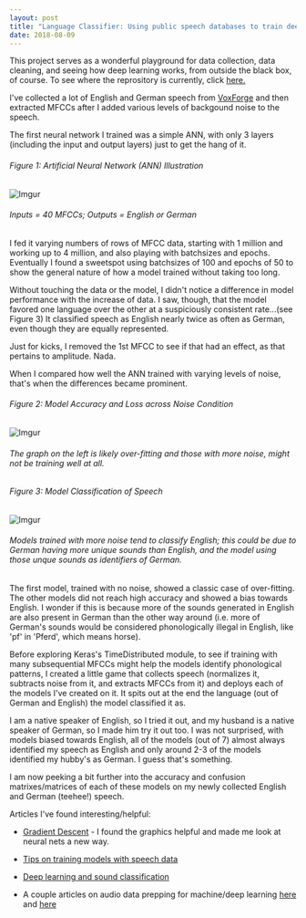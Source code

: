 ```yaml
---
layout: post
title: "Language Classifier: Using public speech databases to train deep neural networks to ID types of language spoken"
date: 2018-08-09
--- 
```


This project serves as a wonderful playground for data collection, data cleaning, and seeing how deep learning works, from outside the black box, of course. To see where the reprository is currently, click <a href = "https://github.com/a-n-rose/language-classifier">here.</a>

I've collected a lot of English and German speech from <a href="http://voxforge.org/">VoxForge</a> and then extracted MFCCs after I added various levels of backgound noise to the speech. 

The first neural network I trained was a simple ANN, with only 3 layers (including the input and output layers) just to get the hang of it. 

###### Figure 1: Artificial Neural Network (ANN) Illustration
![Imgur](https://i.imgur.com/pfAsfyO.png)
###### Inputs = 40 MFCCs; Outputs = English or German 

I fed it varying numbers of rows of MFCC data, starting with 1 million and working up to 4 million, and also playing with batchsizes and epochs. Eventually I found a sweetspot using batchsizes of 100 and epochs of 50 to show the general nature of how a model trained without taking too long. 

Without touching the data or the model, I didn't notice a difference in model performance with the increase of data. I saw, though, that the model favored one language over the other at a suspiciously consistent rate...(see Figure 3) It classified speech as English nearly twice as often as German, even though they are equally represented. 

Just for kicks, I removed the 1st MFCC to see if that had an effect, as that pertains to amplitude. Nada.

When I compared how well the ANN trained with varying levels of noise, that's when the differences became prominent.

###### Figure 2: Model Accuracy and Loss across Noise Condition
![Imgur](https://i.imgur.com/yAA0y1i.png)
###### The graph on the left is likely over-fitting and those with more noise, might not be training well at all.

###### Figure 3: Model Classification of Speech
![Imgur](https://i.imgur.com/xxaSfBA.png)
###### Models trained with more noise tend to classify English; this could be due to German having more unique sounds than English, and the model using those unque sounds as identifiers of German. 

The first model, trained with no noise, showed a classic case of over-fitting. The other models did not reach high accuracy and showed a bias towards English. I wonder if this is because more of the sounds generated in English are also present in German than the other way around (i.e. more of German's sounds would be considered phonologically illegal in English, like 'pf' in 'Pferd', which means horse).

Before exploring Keras's TimeDistributed module, to see if training with many subsequential MFCCs might help the models identify phonological patterns, I created a little game that collects speech (normalizes it, subtracts noise from it, and extracts MFCCs from it) and deploys each of the models I've created on it. It spits out at the end the language (out of German and English) the model classified it as. 

I am a native speaker of English, so I tried it out, and my husband is a native speaker of German, so I made him try it out too. I was not surprised, with models biased towards English, all of the models (out of 7) almost always identified my speech as English and only around 2-3 of the models identified my hubby's as German. I guess that's something.

I am now peeking a bit further into the accuracy and confusion matrixes/matrices of each of these models on my newly collected English and German (teehee!) speech.


Articles I've found interesting/helpful:
* <a href = "https://iamtrask.github.io/2015/07/27/python-network-part2/">Gradient Descent</a> - I found the graphics helpful and made me look at neural nets a new way.

* <a href="https://www.kaggle.com/c/tensorflow-speech-recognition-challenge/discussion/46945">Tips on training models with speech data</a>

* <a href="https://www.analyticsindiamag.com/using-deep-learning-for-sound-classification-an-in-depth-analysis/">Deep learning and sound classification</a>

* A couple articles on audio data prepping for machine/deep learning <a href="https://www.kaggle.com/fizzbuzz/beginner-s-guide-to-audio-data">here</a> and <a href="https://www.analyticsvidhya.com/blog/2017/08/audio-voice-processing-deep-learning/">here</a>
